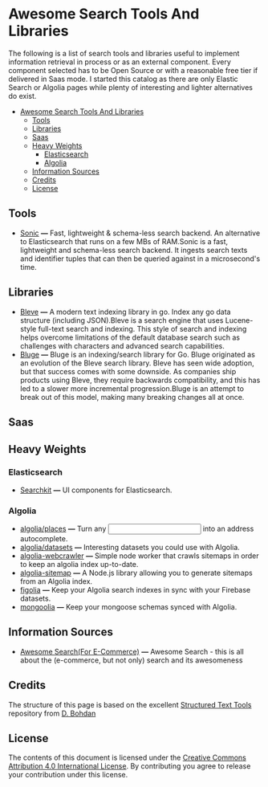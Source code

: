 # Awesome Search Tools And Libraries

The following is a list of search tools and libraries useful to implement information retrieval in process or as an external component. Every component selected has to be Open Source or with a reasonable free tier if delivered in Saas mode.
I started this catalog as there are only Elastic Search or Algolia pages while plenty of interesting and lighter alternatives do exist.

- [Awesome Search Tools And Libraries](#awesome-search-tools-and-libraries)
  - [Tools](#tools)
  - [Libraries](#libraries)
  - [Saas](#saas)
  - [Heavy Weights](#heavy-weights)
    - [Elasticsearch](#elasticsearch)
    - [Algolia](#algolia)
  - [Information Sources](#information-sources)
  - [Credits](#credits)
  - [License](#license)

## Tools

* [Sonic](https://github.com/valeriansaliou/sonic) **—** Fast, lightweight & schema-less search backend. An alternative to Elasticsearch that runs on a few MBs of RAM.Sonic is a fast, lightweight and schema-less search backend. It ingests search texts and identifier tuples that can then be queried against in a microsecond's time.

## Libraries

* [Bleve](https://github.com/blevesearch/bleve) **—** A modern text indexing library in go. Index any go data structure (including JSON).Bleve is a search engine that uses Lucene-style full-text search and indexing. This style of search and indexing helps overcome limitations of the default database search such as challenges with characters and advanced search capabilities.
* [Bluge](https://github.com/blugelabs/bluge) **—** Bluge is an indexing/search library for Go. Bluge originated as an evolution of the Bleve search library. Bleve has seen wide adoption, but that success comes with some downside. As companies ship products using Bleve, they require backwards compatibility, and this has led to a slower more incremental progression.Bluge is an attempt to break out of this model, making many breaking changes all at once.

## Saas



## Heavy Weights

### Elasticsearch

* [Searchkit](http://www.searchkit.co/) **—** UI components for Elasticsearch.

### Algolia

* [algolia/places](https://github.com/algolia/places) **—** Turn any <input> into an address autocomplete.
* [algolia/datasets](https://github.com/algolia/datasets) **—** Interesting datasets you could use with Algolia.
* [algolia-webcrawler](https://github.com/DeuxHuitHuit/algolia-webcrawler) **—** Simple node worker that crawls sitemaps in order to keep an algolia index up-to-date.
* [algolia-sitemap](https://github.com/algolia/algolia-sitemap) **—** A Node.js library allowing you to generate sitemaps from an Algolia index.
* [figolia](https://github.com/webstylestory/figolia) **—** Keep your Algolia search indexes in sync with your Firebase datasets.
* [mongoolia](https://github.com/algolia/mongoolia) **—** Keep your mongoose schemas synced with Algolia.

## Information Sources

* [Awesome Search(For E-Commerce)](https://github.com/algolia/awesome-algolia) **—** Awesome Search - this is all about the (e-commerce, but not only) search and its awesomeness

## Credits

The structure of this page is based on the excellent [Structured Text Tools](https://github.com/dbohdan/structured-text-tools) repository from [D. Bohdan](https://github.com/dbohdan)

## License

The contents of this document is licensed under the [Creative Commons Attribution 4.0 International License](http://creativecommons.org/licenses/by/4.0/). By contributing you agree to release your contribution under this license.
